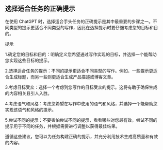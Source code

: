 ## 选择适合任务的正确提示

在使用 ChatGPT 时，选择适合手头任务的正确提示是其中最重要的步骤之一。不同类型的提示更适合不同类型的写作，因此在选择提示时要仔细考虑您的目标和目的。

提示

1.确定您的目标和目的：明确定义您希望通过写作实现的目标，并选择一个能帮助您实现这些目标的提示。

2.选择适合任务的提示：不同的提示更适合不同类型的写作。例如，一些提示更适合生成标题，而另一些则更适合生成产品描述或博客文章。

3.考虑目标受众：选择一个考虑到您写作的目标受众的提示。这将有助于确保生成的内容相关且引人入胜。

4.考虑语气和风格：考虑您希望在写作中使用的语气和风格，并选择一个能帮助您实现该语气和风格的提示。

5.尝试不同的提示：不要害怕尝试不同的提示，看看哪些对您最有效。尝试不同的提示用于不同的任务，并根据需要进行调整以获得最佳结果。

遵循这些建议，您可以为任务构建正确的提示，并充分利用技术生成高质量和有效的内容。
